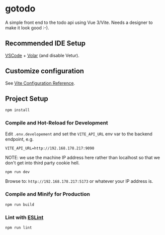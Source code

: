 # gotodo

A simple front end to the todo api using Vue 3/Vite. Needs a designer to make it look good :-).

## Recommended IDE Setup

[VSCode](https://code.visualstudio.com/) + [Volar](https://marketplace.visualstudio.com/items?itemName=Vue.volar) (and disable Vetur).

## Customize configuration

See [Vite Configuration Reference](https://vite.dev/config/).

## Project Setup

```sh
npm install
```

### Compile and Hot-Reload for Development

Edit `.env.developement` and set the `VITE_API_URL` env var to the backend endpoint, e.g.

```
VITE_API_URL=http://192.168.178.217:9090
```

NOTE: we use the machine IP address here rather than localhost so that we don't get into
third party cookie hell.

```sh
npm run dev
```

Browse to: `http://192.168.178.217:5173` or whatever your IP address is.

### Compile and Minify for Production

```sh
npm run build
```

### Lint with [ESLint](https://eslint.org/)

```sh
npm run lint
```
